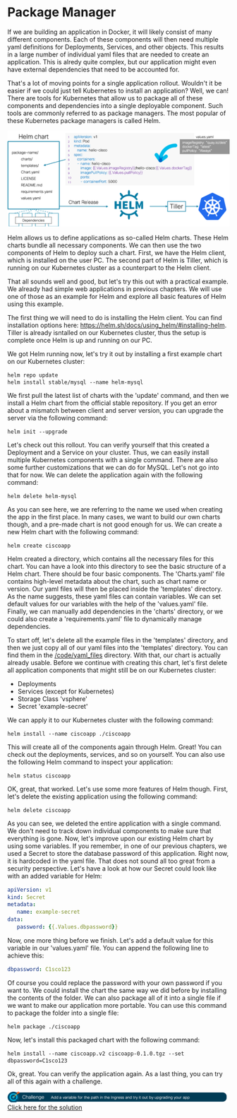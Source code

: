 # Package Manager

If we are building an application in Docker, it will likely consist of many different components. Each of these components will then need multiple yaml definitions for Deployments, Services, and other objects. This results in a large number of individual yaml files that are needed to create an application. This is alredy quite complex, but our application might even have external dependencies that need to be accounted for.

That's a lot of moving points for a single application rollout. Wouldn't it be easier if we could just tell Kubernetes to install an application? Well, we can! There are tools for Kubernetes that allow us to package all of these components and dependencies into a single deployable component. Such tools are commonly referred to as package managers. The most popular of these Kubernetes package managers is called Helm.

![Helm](img/helm.png?raw=true "Helm")

Helm allows us to define applications as so-called Helm charts. These Helm charts bundle all necessary components. We can then use the two components of Helm to deploy such a chart. First, we have the Helm client, which is installed on the user PC. The second part of Helm is Tiller, which is running on our Kubernetes cluster as a counterpart to the Helm client.

That all sounds well and good, but let's try this out with a practical example. We already had simple web applications in previous chapters. We will use one of those as an example for Helm and explore all basic features of Helm using this example.

The first thing we will need to do is installing the Helm client. You can find installation options here: https://helm.sh/docs/using_helm/#installing-helm. Tiller is already isntalled on our Kubernetes cluster, thus the setup is complete once Helm is up and running on our PC.

We got Helm running now, let's try it out by installing a first example chart on our Kubernetes cluster:

```
helm repo update
helm install stable/mysql --name helm-mysql
```

We first pull the latest list of charts with the 'update' command, and then we install a Helm chart from the official stable repository. If you get an error about a mismatch between client and server version, you can upgrade the server via the following command:

```
helm init --upgrade
```

Let's check out this rollout. You can verify yourself that this created a Deployment and a Service on your cluster. Thus, we can easily install multiple Kubernetes components with a single command. There are also some further customizations that we can do for MySQL. Let's not go into that for now. We can delete the application again with the following command:

```
helm delete helm-mysql
```

As you can see here, we are referring to the name we used when creating the app in the first place. In many cases, we want to build our own charts though, and a pre-made chart is not good enough for us. We can create a new Helm chart with the following command:

```
helm create ciscoapp
```

Helm created a directory, which contains all the necessary files for this chart. You can have a look into this directory to see the basic structure of a Helm chart. There should be four basic components. The 'Charts.yaml' file contains high-level metadata about the chart, such as chart name or version. Our yaml files will then be placed inside the 'templates' directory. As the name suggests, these yaml files can contain variables. We can set default values for our variables with the help of the 'values.yaml' file. Finally, we can manually add dependencies in the 'charts' directory, or we could also create a 'requirements.yaml' file to dynamically manage dependencies.

To start off, let's delete all the example files in the 'templates' directory, and then we just copy all of our yaml files into the 'templates' directory. You can find them in the [/code/yaml_files](code/yaml_files "/code/yaml_files") directory. With that, our chart is actually already usable. Before we continue with creating this chart, let's first delete all application components that might still be on our Kubernetes cluster:
* Deployments
* Services (except for Kubernetes)
* Storage Class 'vsphere'
* Secret 'example-secret'

We can apply it to our Kubernetes cluster with the following command:

```
helm install --name ciscoapp ./ciscoapp
```

This will create all of the components again through Helm. Great! You can check out the deployments, services, and so on yourself. You can also use the following Helm command to inspect your application:

```
helm status ciscoapp
```

OK, great, that worked. Let's use some more features of Helm though. First, let's delete the existing application using the following command:

```
helm delete ciscoapp
```

As you can see, we deleted the entire application with a single command. We don't need to track down individual components to make sure that everything is gone. Now, let's improve upon our existing Helm chart by using some variables. If you remember, in one of our previous chapters, we used a Secret to store the database password of this application. Right now, it is hardcoded in the yaml file. That does not sound all too great from a security perspective. Let's have a look at how our Secret could look like with an added variable for Helm:

```yaml
apiVersion: v1
kind: Secret
metadata:
   name: example-secret
data:
   password: {{.Values.dbpassword}}
```

Now, one more thing before we finish. Let's add a default value for this variable in our 'values.yaml' file. You can append the following line to achieve this:

```yaml
dbpassword: C1sco123
```

Of course you could replace the password with your own password if you want to. We could install the chart the same way we did before by installing the contents of the folder. We can also package all of it into a single file if we want to make our application more portable. You can use this command to package the folder into a single file:

```
helm package ./ciscoapp
```

Now, let's install this packaged chart with the following command:

```
helm install --name ciscoapp.v2 ciscoapp-0.1.0.tgz --set dbpassword=C1sco123
```

Ok, great. You can verify the application again. As a last thing, you can try all of this again with a challenge.

![Challenge 1](img/challenge1.png?raw=true "Challenge 1")
[Click here for the solution](./solutions/challenge1 "Click here for the solution")
